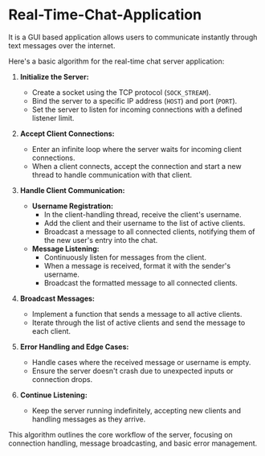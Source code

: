 # Real-Time-Chat-Application
It is a GUI based application allows users to communicate instantly through text messages over the internet. 

Here's a basic algorithm for the real-time chat server application:

1. **Initialize the Server:**
   - Create a socket using the TCP protocol (`SOCK_STREAM`).
   - Bind the server to a specific IP address (`HOST`) and port (`PORT`).
   - Set the server to listen for incoming connections with a defined listener limit.

2. **Accept Client Connections:**
   - Enter an infinite loop where the server waits for incoming client connections.
   - When a client connects, accept the connection and start a new thread to handle communication with that client.

3. **Handle Client Communication:**
   - **Username Registration:**
     - In the client-handling thread, receive the client's username.
     - Add the client and their username to the list of active clients.
     - Broadcast a message to all connected clients, notifying them of the new user's entry into the chat.
   - **Message Listening:**
     - Continuously listen for messages from the client.
     - When a message is received, format it with the sender's username.
     - Broadcast the formatted message to all connected clients.

4. **Broadcast Messages:**
   - Implement a function that sends a message to all active clients.
   - Iterate through the list of active clients and send the message to each client.

5. **Error Handling and Edge Cases:**
   - Handle cases where the received message or username is empty.
   - Ensure the server doesn't crash due to unexpected inputs or connection drops.

6. **Continue Listening:**
   - Keep the server running indefinitely, accepting new clients and handling messages as they arrive.

This algorithm outlines the core workflow of the server, focusing on connection handling, message broadcasting, and basic error management.
